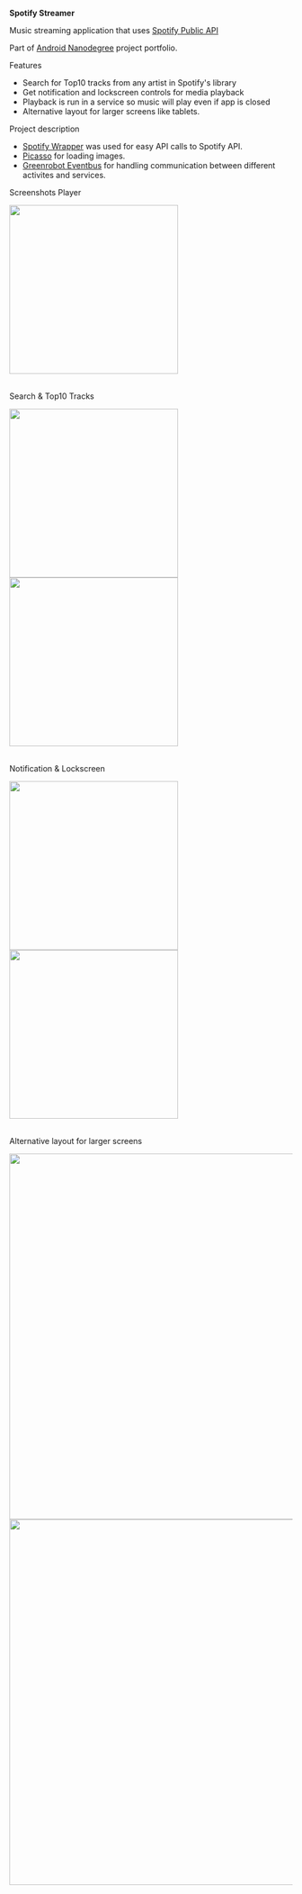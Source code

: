 **Spotify Streamer** 

Music streaming application that uses [Spotify Public API](https://developer.spotify.com/web-api/)

Part of [Android Nanodegree](https://www.udacity.com/course/android-developer-nanodegree--nd801) project portfolio.

Features
- Search for Top10 tracks from any artist in Spotify's library
- Get notification and lockscreen controls for media playback
- Playback is run in a service so music will play even if app is closed
- Alternative layout for larger screens like tablets.

Project description
- [Spotify Wrapper](https://github.com/kaaes/spotify-web-api-android) was used for easy API calls to Spotify API.
- [Picasso](http://square.github.io/picasso/) for loading images.
- [Greenrobot Eventbus](https://github.com/greenrobot/EventBus) for handling communication between different activites and services.


Screenshots
Player 

<img src="screenshots/spotify_player.jpg" width="300"/>
<br/>
<br/>

Search & Top10 Tracks 

<img src="screenshots/spotify_search.jpg" width="300"/> <img src="screenshots/spotify_top10.jpg" width="300"/>
<br/>
<br/>

Notification & Lockscreen 

<img src="screenshots/spotify_notification.jpg" width="300"/> <img src="screenshots/spotify_lockscreen.jpg" width="300"/>
<br/>
<br/>

Alternative layout for larger screens 

<img src="screenshots/spotify_tablet.jpg" width="650"/>
<br />  

<img src="screenshots/spotify_tablet_player.jpg" width="650"/>
